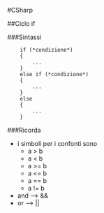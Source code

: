#CSharp

##Ciclo if

###Sintassi

``` visual studio
	if (*condizione*)  
	{  
		...  
	}  
	else if (*condizione*)  
	{  
		...  
	}  
	else  
	{  
		...  
	}  
```

###Ricorda
* i simboli per i confonti sono  
	* a > b  
	* a < b  
	* a >= b  
	* a <= b  
	* a == b  
	* a != b  
* and --> &&  
* or  --> ||  
